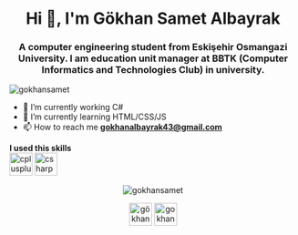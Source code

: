 <h1 align="center">Hi 👋, I'm Gökhan Samet Albayrak</h1>
<h3 align="center">A computer engineering student from Eskişehir Osmangazi University. I am education unit manager at BBTK (Computer Informatics and Technologies Club) in university.</h3>
<p align="left"> <img src="https://komarev.com/ghpvc/?username=gokhansamet" alt="gokhansamet" /> </p>

- 🔭 I’m currently working C#
- 🌱 I’m currently learning HTML/CSS/JS
- 📫 How to reach me **gokhanalbayrak43@gmail.com**

<p align="left"><strong>I used this skills </strong> <br> <img src="https://konpa.github.io/devicon/devicon.git/icons/cplusplus/cplusplus-original.svg" alt="cplusplus" width="40" height="40"/> <img src="https://konpa.github.io/devicon/devicon.git/icons/csharp/csharp-original.svg" alt="csharp" width="40" height="40"/></p><p align="center"> <img src="https://github-readme-stats.vercel.app/api?username=gokhansamet&show_icons=true" alt="gokhansamet" /> </p>

<p align="center">
<a href="https://www.linkedin.com/in/g%C3%B6khan-samet-albayrak-3b1229152/" target="blank"><img align="center" src="https://cdn.jsdelivr.net/npm/simple-icons@3.0.1/icons/linkedin.svg" alt="gökhan samet albayrak" height="40" width=40" /></a>
<a href="https://instagram.com/gokhansametalbayrak" target="blank"><img align="center" src="https://cdn.jsdelivr.net/npm/simple-icons@3.0.1/icons/instagram.svg" alt="gokhansametalbayrak" height="40" width="40" /></a>
</p>
